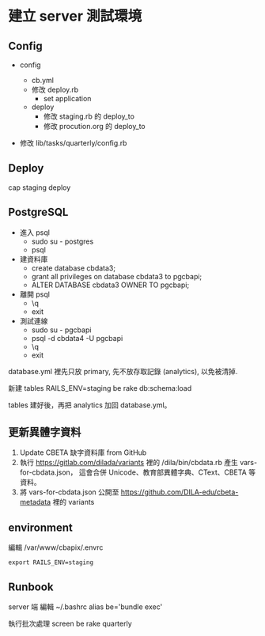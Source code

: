 # 建立 server 測試環境

## Config

* config
  * cb.yml
  * 修改 deploy.rb
    * set application
  * deploy
    * 修改 staging.rb 的 deploy_to
    * 修改 procution.org 的 deploy_to

* 修改 lib/tasks/quarterly/config.rb

## Deploy

cap staging deploy

## PostgreSQL

* 進入 psql
  * sudo su - postgres
  * psql
* 建資料庫
  * create database cbdata3;
  * grant all privileges on database cbdata3 to pgcbapi;
  * ALTER DATABASE cbdata3 OWNER TO pgcbapi;
* 離開 psql
  * \q
  * exit
* 測試連線
  * sudo su - pgcbapi
  * psql -d cbdata4 -U pgcbapi
  * \q
  * exit

database.yml 裡先只放 primary, 先不放存取記錄 (analytics), 以免被清掉.

新建 tables
    RAILS_ENV=staging be rake db:schema:load

tables 建好後，再把 analytics 加回 database.yml。

## 更新異體字資料

1. Update CBETA 缺字資料庫 from GitHub
2. 執行 <https://gitlab.com/dilada/variants> 裡的 /dila/bin/cbdata.rb
   產生 vars-for-cbdata.json，
   這會合併 Unicode、教育部異體字典、CText、CBETA 等資料。
3. 將 vars-for-cbdata.json 公開至 <https://github.com/DILA-edu/cbeta-metadata> 裡的 variants

## environment

編輯 /var/www/cbapix/.envrc

    export RAILS_ENV=staging

## Runbook

server 端 編輯 ~/.bashrc
    alias be='bundle exec'

執行批次處理
    screen
    be rake quarterly
